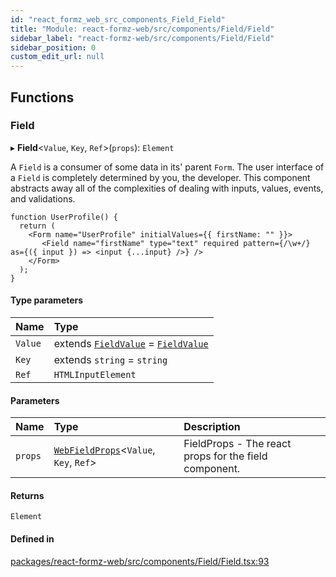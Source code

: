 ```yaml
---
id: "react_formz_web_src_components_Field_Field"
title: "Module: react-formz-web/src/components/Field/Field"
sidebar_label: "react-formz-web/src/components/Field/Field"
sidebar_position: 0
custom_edit_url: null
---
```


## Functions

### Field

▸ **Field**<`Value`, `Key`, `Ref`\>(`props`): `Element`

A `Field` is a consumer of some data in its' parent `Form`. The user interface of a `Field`
is completely determined by you, the developer. This component abstracts away all of the
complexities of dealing with inputs, values, events, and validations.

```tsx
function UserProfile() {
  return (
    <Form name="UserProfile" initialValues={{ firstName: "" }}>
       <Field name="firstName" type="text" required pattern={/\w+/} as={({ input }) => <input {...input} />} />
    </Form>
  );
}
```

#### Type parameters

| Name | Type |
| :------ | :------ |
| `Value` | extends [`FieldValue`](react_formz_src_types_field.md#fieldvalue) = [`FieldValue`](react_formz_src_types_field.md#fieldvalue) |
| `Key` | extends `string` = `string` |
| `Ref` | `HTMLInputElement` |

#### Parameters

| Name | Type | Description |
| :------ | :------ | :------ |
| `props` | [`WebFieldProps`](../interfaces/react_formz_web_src_components_Field_Field_types.WebFieldProps.md)<`Value`, `Key`, `Ref`\> | FieldProps - The react props for the field component. |

#### Returns

`Element`

#### Defined in

[packages/react-formz-web/src/components/Field/Field.tsx:93](https://github.com/ZerryStack/react-formz/blob/main/packages/react-formz-web/src/components/Field/Field.tsx#L93)

